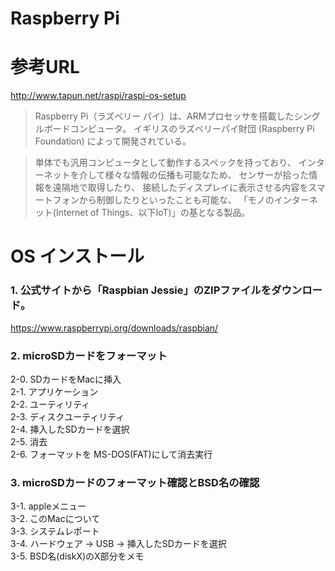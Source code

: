
# Raspberry Pi

# 参考URL

http://www.tapun.net/raspi/raspi-os-setup


>Raspberry Pi（ラズベリー パイ）は、ARMプロセッサを搭載したシングルボードコンピュータ。
>イギリスのラズベリーパイ財団 (Raspberry Pi Foundation) によって開発されている。

>単体でも汎用コンピュータとして動作するスペックを持っており、
>インターネットを介して様々な情報の伝播も可能なため、
>センサーが拾った情報を遠隔地で取得したり、
>接続したディスプレイに表示させる内容をスマートフォンから制御したりといったことも可能な、
>「モノのインターネット(Internet of Things、以下IoT)」の基となる製品。


# OS インストール

### 1. 公式サイトから「Raspbian Jessie」のZIPファイルをダウンロード。
https://www.raspberrypi.org/downloads/raspbian/
  
### 2. microSDカードをフォーマット
  
2-0. SDカードをMacに挿入  
2-1. アプリケーション  
2-2. ユーティリティ  
2-3. ディスクユーティリティ  
2-4. 挿入したSDカードを選択  
2-5. 消去  
2-6. フォーマットを MS-DOS(FAT)にして消去実行  

### 3. microSDカードのフォーマット確認とBSD名の確認
3-1. appleメニュー  
3-2. このMacについて  
3-3. システムレポート  
3-4. ハードウェア -> USB -> 挿入したSDカードを選択  
3-5. BSD名(diskX)のX部分をメモ  















